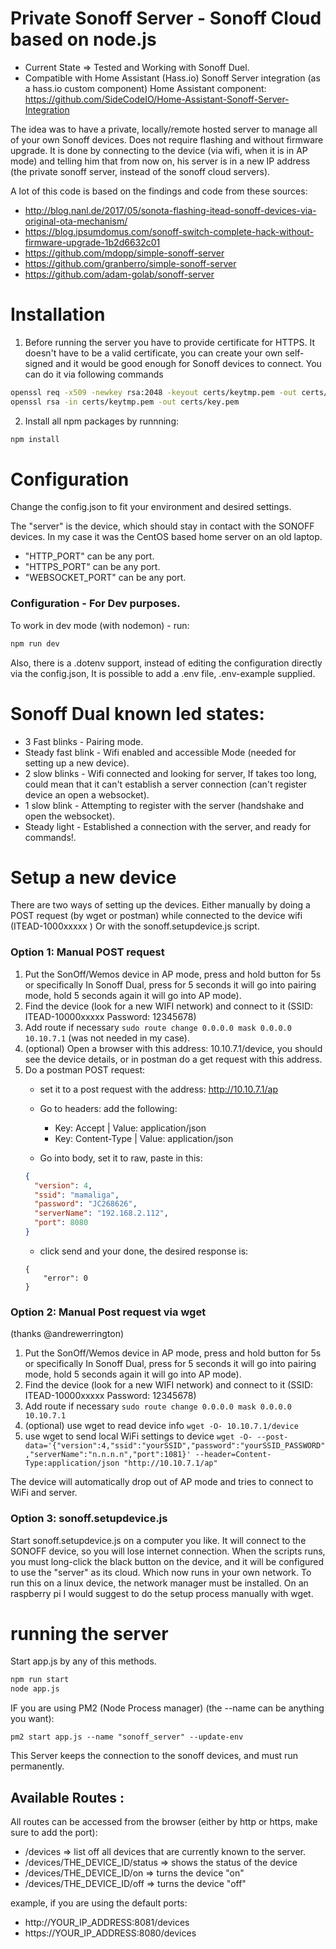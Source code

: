 # Private Sonoff Server - Sonoff Cloud based on node.js

- Current State => Tested and Working with Sonoff Duel.
- Compatible with Home Assistant (Hass.io) Sonoff Server integration (as a hass.io custom component)
Home Assistant component: https://github.com/SideCodeIO/Home-Assistant-Sonoff-Server-Integration

The idea was to have a private, locally/remote hosted server to manage all of your own Sonoff devices.
Does not require flashing and without firmware upgrade.
It is done by connecting to the device (via wifi, when it is in AP mode) 
and telling him that from now on, his server is in a new IP address (the private sonoff server, instead of the sonoff cloud servers).
  
  

A lot of this code is based on the findings and code from these sources:
* http://blog.nanl.de/2017/05/sonota-flashing-itead-sonoff-devices-via-original-ota-mechanism/
* https://blog.ipsumdomus.com/sonoff-switch-complete-hack-without-firmware-upgrade-1b2d6632c01
* https://github.com/mdopp/simple-sonoff-server
* https://github.com/granberro/simple-sonoff-server
* https://github.com/adam-golab/sonoff-server

# Installation

1. Before running the server you have to provide certificate for HTTPS. It doesn't have to be a valid certificate, you can create your own self-signed and it would be good enough for Sonoff devices to connect. You can do it via following commands
```bash
openssl req -x509 -newkey rsa:2048 -keyout certs/keytmp.pem -out certs/cert.pem -days 365
openssl rsa -in certs/keytmp.pem -out certs/key.pem
```
2. Install all npm packages by runnning:
```bash
npm install
```

# Configuration

Change the config.json to fit your environment and desired settings.

The "server" is the device, which should stay in contact with the SONOFF devices. In my case it was the CentOS based home server on an old laptop.

* "HTTP_PORT" can be any port.
* "HTTPS_PORT" can be any port.
* "WEBSOCKET_PORT" can be any port.

### Configuration - For Dev purposes.   

To work in dev mode (with nodemon) - run:
```bash
npm run dev
```
Also, there is a .dotenv support, instead of editing the configuration directly via the config.json,
It is possible to add a .env file, .env-example supplied. 


# Sonoff Dual known led states:
* 3 Fast blinks - Pairing mode.
* Steady fast blink - Wifi enabled and accessible Mode (needed for setting up a new device).
* 2 slow blinks - Wifi connected and looking for server, If takes too long, could mean that it can't establish a server connection (can't register device an open a websocket).
* 1 slow blink - Attempting to register with the server (handshake and open the websocket). 
* Steady light - Established a connection with the server, and ready for commands!.


# Setup a new device
There are two ways of setting up the devices. 
Either manually by doing a POST request (by wget or postman) while connected to the device wifi (ITEAD-1000xxxxx )
Or with the sonoff.setupdevice.js script.


### Option 1: Manual POST request
1. Put the SonOff/Wemos device in AP mode, press and hold button for 5s or specifically In Sonoff Dual, press for 5 seconds it will go into pairing mode, hold 5 seconds again it will go into AP mode).
1. Find the device (look for a new WIFI network) and connect to it (SSID: ITEAD-10000xxxxx Password: 12345678)
1. Add route if necessary `sudo route change 0.0.0.0 mask 0.0.0.0 10.10.7.1` (was not needed in my case).
1. (optional) Open a browser with this address: 10.10.7.1/device, you should see the device details, or in postman do a get request with this address.
1. Do a postman POST request:
    * set it to a post request with the address: http://10.10.7.1/ap 
    * Go to headers: add the following:
        * Key: Accept | Value: application/json
        * Key: Content-Type | Value: application/json
        
    * Go into body, set it to raw, paste in this:
    ```json
    {
      "version": 4,
      "ssid": "mamaliga",
      "password": "JC268626",
      "serverName": "192.168.2.112",
      "port": 8080
    }
    ```
    * click send and your done, the desired response is: 
    ```
    {
        "error": 0
    }
    ```

### Option 2: Manual Post request via wget
(thanks @andrewerrington)
1. Put the SonOff/Wemos device in AP mode, press and hold button for 5s or specifically In Sonoff Dual, press for 5 seconds it will go into pairing mode, hold 5 seconds again it will go into AP mode).
1. Find the device (look for a new WIFI network) and connect to it (SSID: ITEAD-10000xxxxx Password: 12345678)
1. Add route if necessary `sudo route change 0.0.0.0 mask 0.0.0.0 10.10.7.1`
1. (optional) use wget to read device info `wget -O- 10.10.7.1/device`
1. use wget to send local WiFi settings to device `wget -O- --post-data='{"version":4,"ssid":"yourSSID","password":"yourSSID_PASSWORD","serverName":"n.n.n.n","port":1081}' --header=Content-Type:application/json "http://10.10.7.1/ap"`

The device will automatically drop out of AP mode and tries to connect to WiFi and server.

### Option 3: sonoff.setupdevice.js
Start sonoff.setupdevice.js on a computer you like. It will connect to the SONOFF device, so you will lose internet connection. When the scripts runs, you must long-click the black button on the device, and it will be configured to use the "server" as its cloud. Which now runs in your own network.
To run this on a linux device, the network manager must be installed. On an raspberry pi I would suggest to do the setup process manually with wget.



# running the server
Start app.js by any of this methods.
```bash
npm run start 
node app.js
```
IF you are using PM2 (Node Process manager) (the --name can be anything you want):
```
pm2 start app.js --name "sonoff_server" --update-env
```
This Server keeps the connection to the sonoff devices, and must run permanently.

## Available Routes :
All routes can be accessed from the browser (either by http or https, make sure to add the port):

* /devices => list off all devices that are currently known to the server.
* /devices/THE_DEVICE_ID/status => shows the status of the device 
* /devices/THE_DEVICE_ID/on => turns the device "on" 
* /devices/THE_DEVICE_ID/off => turns the device "off" 

example, if you are using the default ports: 
* http://YOUR_IP_ADDRESS:8081/devices
* https://YOUR_IP_ADDRESS:8080/devices


